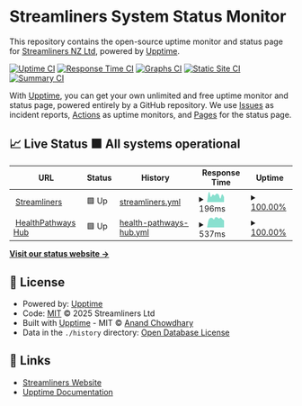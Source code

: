 # Streamliners System Status Monitor

This repository contains the open-source uptime monitor and status page for [Streamliners NZ Ltd](https://www.streamliners.com/), powered by [Upptime](https://github.com/upptime/upptime).

[![Uptime CI](https://github.com/StreamlinersNZ/UptimeMonitor/workflows/Uptime%20CI/badge.svg)](https://github.com/StreamlinersNZ/UptimeMonitor/actions?query=workflow%3A%22Uptime+CI%22)
[![Response Time CI](https://github.com/StreamlinersNZ/UptimeMonitor/workflows/Response%20Time%20CI/badge.svg)](https://github.com/StreamlinersNZ/UptimeMonitor/actions?query=workflow%3A%22Response+Time+CI%22)
[![Graphs CI](https://github.com/StreamlinersNZ/UptimeMonitor/workflows/Graphs%20CI/badge.svg)](https://github.com/StreamlinersNZ/UptimeMonitor/actions?query=workflow%3A%22Graphs+CI%22)
[![Static Site CI](https://github.com/StreamlinersNZ/UptimeMonitor/workflows/Static%20Site%20CI/badge.svg)](https://github.com/StreamlinersNZ/UptimeMonitor/actions?query=workflow%3A%22Static+Site+CI%22)
[![Summary CI](https://github.com/StreamlinersNZ/UptimeMonitor/workflows/Summary%20CI/badge.svg)](https://github.com/StreamlinersNZ/UptimeMonitor/actions?query=workflow%3A%22Summary+CI%22)

With [Upptime](https://upptime.js.org), you can get your own unlimited and free uptime monitor and status page, powered entirely by a GitHub repository. We use [Issues](https://github.com/StreamlinersNZ/UptimeMonitor/issues) as incident reports, [Actions](https://github.com/StreamlinersNZ/UptimeMonitor/actions) as uptime monitors, and [Pages](https://StreamlinersNZ.github.io/UptimeMonitor) for the status page.

## 📈 Live Status<!--live status--> **🟩 All systems operational**

<!--start: status pages-->
<!-- This summary is generated by Upptime (https://github.com/upptime/upptime) -->
<!-- Do not edit this manually, your changes will be overwritten -->
<!-- prettier-ignore -->
| URL | Status | History | Response Time | Uptime |
| --- | ------ | ------- | ------------- | ------ |
| <img alt="" src="https://raw.githubusercontent.com/$OWNER/$REPO/HEAD/assets/streamliners-logo.svg" height="13"> [Streamliners](https://www.streamliners.com/) | 🟩 Up | [streamliners.yml](https://github.com/StreamlinersNZ/UptimeMonitor/commits/HEAD/history/streamliners.yml) | <details><summary><img alt="Response time graph" src="./graphs/streamliners/response-time-week.png" height="20"> 196ms</summary><br><a href="https://StreamlinersNZ.github.io/UptimeMonitor/history/streamliners"><img alt="Response time 207" src="https://img.shields.io/endpoint?url=https%3A%2F%2Fraw.githubusercontent.com%2FStreamlinersNZ%2FUptimeMonitor%2FHEAD%2Fapi%2Fstreamliners%2Fresponse-time.json"></a><br><a href="https://StreamlinersNZ.github.io/UptimeMonitor/history/streamliners"><img alt="24-hour response time 192" src="https://img.shields.io/endpoint?url=https%3A%2F%2Fraw.githubusercontent.com%2FStreamlinersNZ%2FUptimeMonitor%2FHEAD%2Fapi%2Fstreamliners%2Fresponse-time-day.json"></a><br><a href="https://StreamlinersNZ.github.io/UptimeMonitor/history/streamliners"><img alt="7-day response time 196" src="https://img.shields.io/endpoint?url=https%3A%2F%2Fraw.githubusercontent.com%2FStreamlinersNZ%2FUptimeMonitor%2FHEAD%2Fapi%2Fstreamliners%2Fresponse-time-week.json"></a><br><a href="https://StreamlinersNZ.github.io/UptimeMonitor/history/streamliners"><img alt="30-day response time 207" src="https://img.shields.io/endpoint?url=https%3A%2F%2Fraw.githubusercontent.com%2FStreamlinersNZ%2FUptimeMonitor%2FHEAD%2Fapi%2Fstreamliners%2Fresponse-time-month.json"></a><br><a href="https://StreamlinersNZ.github.io/UptimeMonitor/history/streamliners"><img alt="1-year response time 207" src="https://img.shields.io/endpoint?url=https%3A%2F%2Fraw.githubusercontent.com%2FStreamlinersNZ%2FUptimeMonitor%2FHEAD%2Fapi%2Fstreamliners%2Fresponse-time-year.json"></a></details> | <details><summary><a href="https://StreamlinersNZ.github.io/UptimeMonitor/history/streamliners">100.00%</a></summary><a href="https://StreamlinersNZ.github.io/UptimeMonitor/history/streamliners"><img alt="All-time uptime 100.00%" src="https://img.shields.io/endpoint?url=https%3A%2F%2Fraw.githubusercontent.com%2FStreamlinersNZ%2FUptimeMonitor%2FHEAD%2Fapi%2Fstreamliners%2Fuptime.json"></a><br><a href="https://StreamlinersNZ.github.io/UptimeMonitor/history/streamliners"><img alt="24-hour uptime 100.00%" src="https://img.shields.io/endpoint?url=https%3A%2F%2Fraw.githubusercontent.com%2FStreamlinersNZ%2FUptimeMonitor%2FHEAD%2Fapi%2Fstreamliners%2Fuptime-day.json"></a><br><a href="https://StreamlinersNZ.github.io/UptimeMonitor/history/streamliners"><img alt="7-day uptime 100.00%" src="https://img.shields.io/endpoint?url=https%3A%2F%2Fraw.githubusercontent.com%2FStreamlinersNZ%2FUptimeMonitor%2FHEAD%2Fapi%2Fstreamliners%2Fuptime-week.json"></a><br><a href="https://StreamlinersNZ.github.io/UptimeMonitor/history/streamliners"><img alt="30-day uptime 100.00%" src="https://img.shields.io/endpoint?url=https%3A%2F%2Fraw.githubusercontent.com%2FStreamlinersNZ%2FUptimeMonitor%2FHEAD%2Fapi%2Fstreamliners%2Fuptime-month.json"></a><br><a href="https://StreamlinersNZ.github.io/UptimeMonitor/history/streamliners"><img alt="1-year uptime 100.00%" src="https://img.shields.io/endpoint?url=https%3A%2F%2Fraw.githubusercontent.com%2FStreamlinersNZ%2FUptimeMonitor%2FHEAD%2Fapi%2Fstreamliners%2Fuptime-year.json"></a></details>
| <img alt="" src="https://raw.githubusercontent.com/$OWNER/$REPO/HEAD/assets/healthPathways-logo.svg" height="13"> [HealthPathways Hub](https://hub.healthpathwayscommunity.org/) | 🟩 Up | [health-pathways-hub.yml](https://github.com/StreamlinersNZ/UptimeMonitor/commits/HEAD/history/health-pathways-hub.yml) | <details><summary><img alt="Response time graph" src="./graphs/health-pathways-hub/response-time-week.png" height="20"> 537ms</summary><br><a href="https://StreamlinersNZ.github.io/UptimeMonitor/history/health-pathways-hub"><img alt="Response time 535" src="https://img.shields.io/endpoint?url=https%3A%2F%2Fraw.githubusercontent.com%2FStreamlinersNZ%2FUptimeMonitor%2FHEAD%2Fapi%2Fhealth-pathways-hub%2Fresponse-time.json"></a><br><a href="https://StreamlinersNZ.github.io/UptimeMonitor/history/health-pathways-hub"><img alt="24-hour response time 460" src="https://img.shields.io/endpoint?url=https%3A%2F%2Fraw.githubusercontent.com%2FStreamlinersNZ%2FUptimeMonitor%2FHEAD%2Fapi%2Fhealth-pathways-hub%2Fresponse-time-day.json"></a><br><a href="https://StreamlinersNZ.github.io/UptimeMonitor/history/health-pathways-hub"><img alt="7-day response time 537" src="https://img.shields.io/endpoint?url=https%3A%2F%2Fraw.githubusercontent.com%2FStreamlinersNZ%2FUptimeMonitor%2FHEAD%2Fapi%2Fhealth-pathways-hub%2Fresponse-time-week.json"></a><br><a href="https://StreamlinersNZ.github.io/UptimeMonitor/history/health-pathways-hub"><img alt="30-day response time 535" src="https://img.shields.io/endpoint?url=https%3A%2F%2Fraw.githubusercontent.com%2FStreamlinersNZ%2FUptimeMonitor%2FHEAD%2Fapi%2Fhealth-pathways-hub%2Fresponse-time-month.json"></a><br><a href="https://StreamlinersNZ.github.io/UptimeMonitor/history/health-pathways-hub"><img alt="1-year response time 535" src="https://img.shields.io/endpoint?url=https%3A%2F%2Fraw.githubusercontent.com%2FStreamlinersNZ%2FUptimeMonitor%2FHEAD%2Fapi%2Fhealth-pathways-hub%2Fresponse-time-year.json"></a></details> | <details><summary><a href="https://StreamlinersNZ.github.io/UptimeMonitor/history/health-pathways-hub">100.00%</a></summary><a href="https://StreamlinersNZ.github.io/UptimeMonitor/history/health-pathways-hub"><img alt="All-time uptime 100.00%" src="https://img.shields.io/endpoint?url=https%3A%2F%2Fraw.githubusercontent.com%2FStreamlinersNZ%2FUptimeMonitor%2FHEAD%2Fapi%2Fhealth-pathways-hub%2Fuptime.json"></a><br><a href="https://StreamlinersNZ.github.io/UptimeMonitor/history/health-pathways-hub"><img alt="24-hour uptime 100.00%" src="https://img.shields.io/endpoint?url=https%3A%2F%2Fraw.githubusercontent.com%2FStreamlinersNZ%2FUptimeMonitor%2FHEAD%2Fapi%2Fhealth-pathways-hub%2Fuptime-day.json"></a><br><a href="https://StreamlinersNZ.github.io/UptimeMonitor/history/health-pathways-hub"><img alt="7-day uptime 100.00%" src="https://img.shields.io/endpoint?url=https%3A%2F%2Fraw.githubusercontent.com%2FStreamlinersNZ%2FUptimeMonitor%2FHEAD%2Fapi%2Fhealth-pathways-hub%2Fuptime-week.json"></a><br><a href="https://StreamlinersNZ.github.io/UptimeMonitor/history/health-pathways-hub"><img alt="30-day uptime 100.00%" src="https://img.shields.io/endpoint?url=https%3A%2F%2Fraw.githubusercontent.com%2FStreamlinersNZ%2FUptimeMonitor%2FHEAD%2Fapi%2Fhealth-pathways-hub%2Fuptime-month.json"></a><br><a href="https://StreamlinersNZ.github.io/UptimeMonitor/history/health-pathways-hub"><img alt="1-year uptime 100.00%" src="https://img.shields.io/endpoint?url=https%3A%2F%2Fraw.githubusercontent.com%2FStreamlinersNZ%2FUptimeMonitor%2FHEAD%2Fapi%2Fhealth-pathways-hub%2Fuptime-year.json"></a></details>

<!--end: status pages-->

[**Visit our status website →**](https://StreamlinersNZ.github.io/UptimeMonitor)

## 📄 License

- Powered by: [Upptime](https://github.com/upptime/upptime)
- Code: [MIT](./LICENSE) © 2025 Streamliners Ltd
- Built with [Upptime](https://upptime.js.org) - MIT © [Anand Chowdhary](https://anandchowdhary.com)
- Data in the `./history` directory: [Open Database License](https://opendatacommons.org/licenses/odbl/1-0/)

## 🔗 Links

- [Streamliners Website](https://www.streamliners.com/)
- [Upptime Documentation](https://upptime.js.org/docs)
